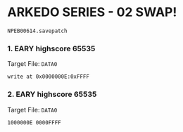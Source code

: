 #  ARKEDO SERIES - 02 SWAP! 

`NPEB00614.savepatch`

### 1. EARY highscore 65535

Target File: `DATA0`

```
write at 0x0000000E:0xFFFF
```

### 2. EARY highscore 65535

Target File: `DATA0`

```
1000000E 0000FFFF
```

